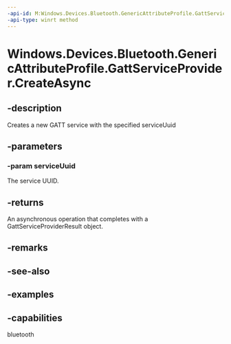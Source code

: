 ```yaml
---
-api-id: M:Windows.Devices.Bluetooth.GenericAttributeProfile.GattServiceProvider.CreateAsync(System.Guid)
-api-type: winrt method
---
```


<!-- Method syntax.
public IAsyncOperation<GattServiceProviderResult> GattServiceProvider.CreateAsync(Guid serviceUuid)
-->

# Windows.Devices.Bluetooth.GenericAttributeProfile.GattServiceProvider.CreateAsync

## -description
Creates a new GATT service with the specified serviceUuid

## -parameters

### -param serviceUuid
The service UUID.

## -returns
An asynchronous operation that completes with a GattServiceProviderResult object.

## -remarks

## -see-also

## -examples


## -capabilities
bluetooth
